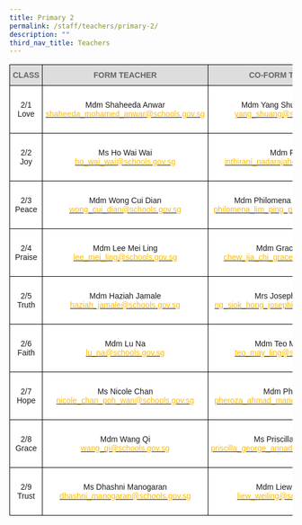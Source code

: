 ```yaml
---
title: Primary 2
permalink: /staff/teachers/primary-2/
description: ""
third_nav_title: Teachers
---
```

<style type="text/css">
.tg  {border-collapse:collapse;border-spacing:0;}
.tg td{border-color:black;border-style:solid;border-width:1px;font-family:Arial, sans-serif;font-size:14px;
  overflow:hidden;padding:10px 5px;word-break:normal;}
.tg th{border-color:black;border-style:solid;border-width:1px;font-family:Arial, sans-serif;font-size:14px;
  font-weight:normal;overflow:hidden;padding:10px 5px;word-break:normal;}
.tg .tg-a4yv{background-color:#DDD;color:#666;font-weight:bold;text-align:center;vertical-align:top}
.tg .tg-7yig{background-color:#FFF;text-align:center;vertical-align:top}
.tg .tg-f4yw{background-color:#FFF;text-align:center;vertical-align:middle}
</style>
<table class="tg">
<thead>
  <tr>
    <th class="tg-a4yv">CLASS</th>
    <th class="tg-a4yv">FORM TEACHER</th>
    <th class="tg-a4yv">CO-FORM TEACHER<br></th>
  </tr>
</thead>
<tbody>
  <tr>
    <td class="tg-7yig"><br>2/1<br>Love<br><br></td>
    <td class="tg-f4yw">Mdm Shaheeda Anwar<br><a href="mailto:shaheeda_mohamed_anwar@schools.gov.sg"><span style="text-decoration:none;color:#FDB900">shaheeda_mohamed_anwar@schools.gov.sg</span></a> <br></td>
    <td class="tg-f4yw">Mdm Yang Shuang Rachel<br><a href="mailto:yang_shuang@schools.gov.sg"><span style="text-decoration:none;color:#FDB900">yang_shuang@schools.gov.sg</span></a><br></td>
  </tr>
  <tr>
    <td class="tg-f4yw">2/2 <br>Joy<br></td>
    <td class="tg-7yig"><br>Ms Ho Wai Wai<br><a href="mailto:ho_wai_wai@schools.gov.sg"><span style="text-decoration:none;color:#FDB900">ho_wai_wai@schools.gov.sg</span></a><br><br></td>
    <td class="tg-f4yw">Mdm Rani<br><a href="mailto:inthirani_nadarajah@schools.gov.sg"><span style="text-decoration:none;color:#FDB900">inthirani_nadarajah@schools.gov.sg</span></a><br></td>
  </tr>
  <tr>
    <td class="tg-f4yw">2/3 <br>Peace</td>
    <td class="tg-7yig"><br>Mdm Wong Cui Dian<br><a href="mailto:wong_cui_dian@schools.gov.sg"><span style="text-decoration:none;color:#FDB900">wong_cui_dian@schools.gov.sg</span></a><br><br></td>
    <td class="tg-f4yw">Mdm Philomena Lim Ping Ping <br><a href="mailto:philomena_lim_ping_ping@schools.gov.sg"><span style="text-decoration:none;color:#FDB900">philomena_lim_ping_ping@schools.gov.sg</span></a><br></td>
  </tr>
  <tr>
    <td class="tg-f4yw">2/4 <br>Praise</td>
    <td class="tg-f4yw">Mdm Lee Mei Ling<br><a href="mailto:lee_mei_ling@schools.gov.sg"><span style="text-decoration:none;color:#FDB900">lee_mei_ling@schools.gov.sg</span></a><br></td>
    <td class="tg-7yig"><br>Mdm Grace Chew<br><a href="mailto:chew_jia_chi_grace@schools.gov.sg"><span style="text-decoration:none;color:#FDB900">chew_jia_chi_grace@schools.gov.sg</span></a><br><br></td>
  </tr>
  <tr>
    <td class="tg-f4yw">2/5 <br>Truth</td>
    <td class="tg-f4yw">Mdm Haziah Jamale<br><a href="mailto:haziah_jamale@schools.gov.sg"><span style="text-decoration:none;color:#FDB900">haziah_jamale@schools.gov.sg</span></a><br></td>
    <td class="tg-7yig"><br>Mrs Josephine Leo<br><a href="mailto:ng_siok_hong_josephine@schools.gov.sg"><span style="text-decoration:none;color:#FDB900">ng_siok_hong_josephine@schools.gov.sg</span></a><br><br></td>
  </tr>
  <tr>
    <td class="tg-f4yw">2/6 <br>Faith</td>
    <td class="tg-f4yw">Mdm Lu Na<br><a href="mailto:lu_na@schools.gov.sg"><span style="text-decoration:none;color:#FDB900">lu_na@schools.gov.sg</span></a><br></td>
    <td class="tg-7yig"><br>Mdm Teo May Ling<br><a href="mailto:teo_may_ling@schools.gov.sg"><span style="text-decoration:none;color:#FDB900">teo_may_ling@schools.gov.sg</span></a><br><br></td>
  </tr>
  <tr>
    <td class="tg-f4yw">2/7<br> Hope</td>
    <td class="tg-f4yw">Ms Nicole Chan<br><a href="mailto:nicole_chan_poh_wan@schools.gov.sg"><span style="text-decoration:none;color:#FDB900">nicole_chan_poh_wan@schools.gov.sg</span></a><br></td>
    <td class="tg-7yig"><br>Mdm Pheroza<br><a href="mailto:pheroza_ahmad_maricar@schools.gov.sg"><span style="text-decoration:none;color:#FDB900">pheroza_ahmad_maricar@schools.gov.sg</span></a><br><br></td>
  </tr>
  <tr>
    <td class="tg-f4yw">2/8 <br>Grace</td>
    <td class="tg-f4yw">Mdm Wang Qi<br><a href="mailto:wang_qi@schools.gov.sg"><span style="text-decoration:none;color:#FDB900">wang_qi@schools.gov.sg</span></a><br></td>
    <td class="tg-7yig"><br>Ms Priscilla George<br><a href="mailto:priscilla_george_annadorai@schools.gov.sg"><span style="text-decoration:none;color:#FDB900">priscilla_george_annadorai@schools.gov.sg</span></a><br><br></td>
  </tr>
  <tr>
    <td class="tg-f4yw">2/9 <br>Trust</td>
    <td class="tg-f4yw">Ms Dhashni Manogaran<br><a href="mailto:dhashni_manogaran@schools.gov.sg"><span style="text-decoration:none;color:#FDB900">dhashni_manogaran@schools.gov.sg</span></a><br></td>
    <td class="tg-7yig"><br>Mdm Liew Weiling<br><a href="mailto:liew_weiling@schools.gov.sg"><span style="text-decoration:none;color:#FDB900">liew_weiling@schools.gov.sg</span></a><br><br></td>
  </tr>
</tbody>
</table>